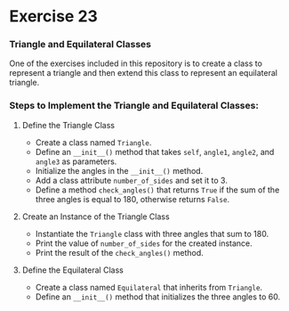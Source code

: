 # Exercise 23

### Triangle and Equilateral Classes

One of the exercises included in this repository is to create a class to represent a triangle and then extend this class to represent an equilateral triangle.

### Steps to Implement the Triangle and Equilateral Classes:

1. Define the Triangle Class

   - Create a class named `Triangle`.
   - Define an `__init__()` method that takes `self`, `angle1`, `angle2`, and `angle3` as parameters.
   - Initialize the angles in the `__init__()` method.
   - Add a class attribute `number_of_sides` and set it to 3.
   - Define a method `check_angles()` that returns `True` if the sum of the three angles is equal to 180, otherwise returns `False`.

2. Create an Instance of the Triangle Class

   - Instantiate the `Triangle` class with three angles that sum to 180.
   - Print the value of `number_of_sides` for the created instance.
   - Print the result of the `check_angles()` method.

3. Define the Equilateral Class
   - Create a class named `Equilateral` that inherits from `Triangle`.
   - Define an `__init__()` method that initializes the three angles to 60.
